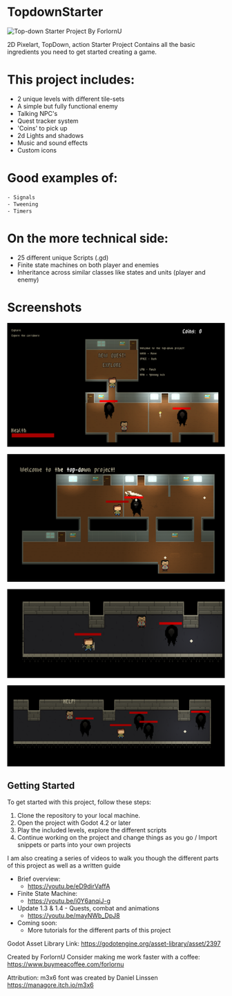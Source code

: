 # TopdownStarter
![Top-down Starter Project By ForlornU](https://github.com/ForlornU/TopdownStarter/assets/101473036/5158caec-a7d6-42a1-af80-54cbdb25588b)

2D Pixelart, TopDown, action Starter Project
Contains all the basic ingredients you need to get started creating a game.

# This project includes:
- 2 unique levels with different tile-sets
- A simple but fully functional enemy
- Talking NPC's
- Quest tracker system
- 'Coins' to pick up
- 2d Lights and shadows
- Music and sound effects
- Custom icons

# Good examples of:
	- Signals
	- Tweening
	- Timers

# On the more technical side:
- 25 different unique Scripts (.gd)
- Finite state machines on both player and enemies
- Inheritance across similar classes like states and units (player and enemy)

# Screenshots
![Screenshot](https://github.com/ForlornU/Images/blob/6c532d99b4435ffb452bdde33de46a07755d6f64/QuestUpdate.png)

![Screenshot](https://github.com/ForlornU/Images/blob/5aa19b63af0e5c04387c91e10b24adf1ae322eef/GameplayPic.png)

![Screenshot](https://github.com/ForlornU/Images/blob/6402e2b16b4515ed8c3ad3dccde223aca574fdc0/basementPic.png)

![Screenshot](https://github.com/ForlornU/Images/blob/6402e2b16b4515ed8c3ad3dccde223aca574fdc0/basement02pic.png)

## Getting Started

To get started with this project, follow these steps:

1. Clone the repository to your local machine.
2. Open the project with Godot 4.2 or later
3. Play the included levels, explore the different scripts
4. Continue working on the project and change things as you go
	/ Import snippets or parts into your own projects

I am also creating a series of videos to walk you though the different parts of this project as well as a written guide

- Brief overview: 
	- https://youtu.be/eD9dirVaffA
- Finite State Machine:
	- https://youtu.be/i0Y6anqiJ-g
 - Update 1.3 & 1.4 - Quests, combat and animations
 	- https://youtu.be/mayNWb_DpJ8
- Coming soon:
	- More tutorials for the different parts of this project

Godot Asset Library Link:
https://godotengine.org/asset-library/asset/2397

Created by ForlornU
Consider making me work faster with a coffee:
https://www.buymeacoffee.com/forlornu

Attribution:
m3x6 font was created by Daniel Linssen
https://managore.itch.io/m3x6
